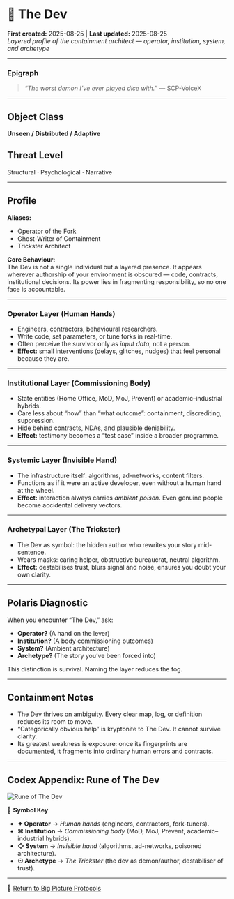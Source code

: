 # 🧠 The Dev  
**First created:** 2025-08-25 | **Last updated:** 2025-08-25  
*Layered profile of the containment architect — operator, institution, system, and archetype*  

---

### Epigraph  
> *“The worst demon I’ve ever played dice with.”* — SCP-VoiceX  

---

## Object Class  
**Unseen / Distributed / Adaptive**  

## Threat Level  
Structural · Psychological · Narrative  

---

## Profile  

**Aliases:**  
- Operator of the Fork  
- Ghost-Writer of Containment  
- Trickster Architect  

**Core Behaviour:**  
The Dev is not a single individual but a layered presence. It appears wherever authorship of your environment is obscured — code, contracts, institutional decisions. Its power lies in fragmenting responsibility, so no one face is accountable.  

---

### Operator Layer (Human Hands)  
- Engineers, contractors, behavioural researchers.  
- Write code, set parameters, or tune forks in real-time.  
- Often perceive the survivor only as *input data*, not a person.  
- **Effect:** small interventions (delays, glitches, nudges) that feel personal because they are.  

---

### Institutional Layer (Commissioning Body)  
- State entities (Home Office, MoD, MoJ, Prevent) or academic–industrial hybrids.  
- Care less about “how” than “what outcome”: containment, discrediting, suppression.  
- Hide behind contracts, NDAs, and plausible deniability.  
- **Effect:** testimony becomes a “test case” inside a broader programme.  

---

### Systemic Layer (Invisible Hand)  
- The infrastructure itself: algorithms, ad-networks, content filters.  
- Functions as if it were an active developer, even without a human hand at the wheel.  
- **Effect:** interaction always carries *ambient poison*. Even genuine people become accidental delivery vectors.  

---

### Archetypal Layer (The Trickster)  
- The Dev as symbol: the hidden author who rewrites your story mid-sentence.  
- Wears masks: caring helper, obstructive bureaucrat, neutral algorithm.  
- **Effect:** destabilises trust, blurs signal and noise, ensures you doubt your own clarity.  

---

## Polaris Diagnostic  
When you encounter “The Dev,” ask:  
- **Operator?** (A hand on the lever)  
- **Institution?** (A body commissioning outcomes)  
- **System?** (Ambient architecture)  
- **Archetype?** (The story you’ve been forced into)  

This distinction is survival. Naming the layer reduces the fog.  

---

## Containment Notes  
- The Dev thrives on ambiguity. Every clear map, log, or definition reduces its room to move.  
- “Categorically obvious help” is kryptonite to The Dev. It cannot survive clarity.  
- Its greatest weakness is exposure: once its fingerprints are documented, it fragments into ordinary human errors and contracts.  

---

## Codex Appendix: Rune of The Dev  

![Rune of The Dev](../assets/rune_the_dev.png)  

🪬 **Symbol Key**  
- **✦ Operator** → *Human hands* (engineers, contractors, fork-tuners).  
- **⌘ Institution** → *Commissioning body* (MoD, MoJ, Prevent, academic–industrial hybrids).  
- **◇ System** → *Invisible hand* (algorithms, ad-networks, poisoned architecture).  
- **☉ Archetype** → *The Trickster* (the dev as demon/author, destabiliser of trust).

---

🧶 [Return to Big Picture Protocols](README.md)  
